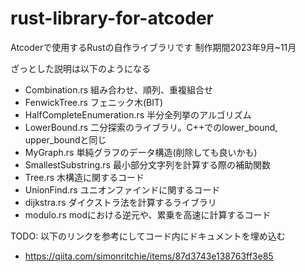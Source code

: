 # rust-library-for-atcoder
Atcoderで使用するRustの自作ライブラリです
制作期間2023年9月~11月

ざっとした説明は以下のようになる

- Combination.rs
    組み合わせ、順列、重複組合せ
- FenwickTree.rs
    フェニック木(BIT)
- HalfCompleteEnumeration.rs
    半分全列挙のアルゴリズム
- LowerBound.rs
    二分探索のライブラリ。C++でのlower_bound, upper_boundと同じ
- MyGraph.rs
    単純グラフのデータ構造(削除しても良いかも)
- SmallestSubstring.rs
    最小部分文字列を計算する際の補助関数
- Tree.rs
    木構造に関するコード
- UnionFind.rs
    ユニオンファインドに関するコード
- dijkstra.rs
    ダイクストラ法を計算するライブラリ
- modulo.rs
    modにおける逆元や、累乗を高速に計算するコード




TODO: 
以下のリンクを参考にしてコード内にドキュメントを埋め込む

- https://qiita.com/simonritchie/items/87d3743e138763ff3e85


